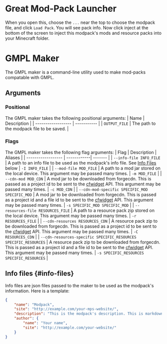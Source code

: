 # Great Mod-Pack Launcher
When you open this, choose the `...` near the top to choose the modpack file, and click `Load Pack`. You will see pack info. Now click inject at the bottom of the screen to inject this modpack's mods and resource packs into your Minecraft folder.
# GMPL Maker
The GMPL maker is a command-line utility used to make mod-packs compatable with GMPL.
## Arguments
### Positional
The GMPL maker takes the following positional arguments:
| Name               | Description |
| ------------------ | ----------- |
| `OUTPUT_FILE` | The path to the modpack file to be saved. |
### Flags
The GMPL maker takes the following flag arguments:
| Flag               | Description | Aliases |
| ------------------ | ------------| ------- |
| `--info-file INFO_FILE` | A path to an info file to be used as the modpack's info file. See [Info Files](#info-files) below | `-I INFO_FILE` |
| `--mod-file MOD_FILE` | A path to a mod jar stored on the local device. This argument may be passed many times. | `-m MOD_FILE` |
| `--cdn-mod MOD_CDN` | A mod jar to be downloaded from forgecdn. This is passed as a project id to be sent to the [cfwidget](https://www.cfwidget.com/) API. This argument may be passed many times. | `-c MOD_CDN` |
| `--cdn-mod-specific SPECIFIC_MOD SPECIFIC_MOD` | A mod jar to be downloaded from forgecdn. This is passed as a project id and a file id to be sent to the [cfwidget](https://www.cfwidget.com/) API. This argument may be passed many times. | `-s SPECIFIC_MOD SPECIFIC_MOD` |
| `--resources-file RESOURCES_FILE` | A path to a resource pack zip stored on the local device. This argument may be passed many times. | `-r RESOURCES_FILE` |
| `--cdn-resources RESOURCES_CDN` | A resource pack zip to be downloaded from forgecdn. This is passed as a project id to be sent to the [cfwidget](https://www.cfwidget.com/) API. This argument may be passed many times. | `-C RESOURCES_CDN` |
| `--cdn-resources-specific SPECIFIC_RESOURCES SPECIFIC_RESOURCES` | A resource pack zip to be downloaded from forgecdn. This is passed as a project id and a file id to be sent to the [cfwidget](https://www.cfwidget.com/) API. This argument may be passed many times. | `-s SPECIFIC_RESOURCES SPECIFIC_RESOURCES` |
## Info files {#info-files}
Info files are json files passed to the maker to be used as the modpack's information.
Here is a template:
``` json
{
    "name": "Modpack",
    "site": "http://example.com/your-mps-website/",
    "description": "This is the modpack's description. This is markdown.",
    "author": {
        "name": "Your name",
        "site": "http://example.com/your-website/"
    }
}
```